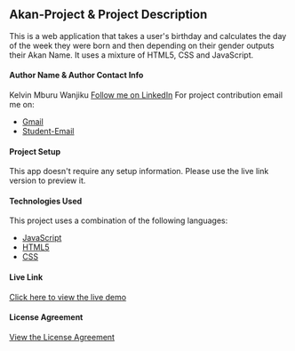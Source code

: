 ## Akan-Project & Project Description

This is a web application that takes a user's birthday and calculates the day of the week they were born and then depending on their gender outputs their Akan Name. It uses a mixture of HTML5, CSS and JavaScript.

#### Author Name & Author Contact Info

Kelvin Mburu Wanjiku
[Follow me on LinkedIn](https://www.linkedin.com/in/kelvin-m-560a25135/)
For project contribution email me on:

- [Gmail](mburuhkelvin@gmail.com)
- [Student-Email](kelvin.anjiku@student.moringaschool.com)

#### Project Setup

This app doesn't require any setup information. Please use the live link version to preview it.

#### Technologies Used

This project uses a combination of the following languages:

- [JavaScript](https://developer.mozilla.org/en-US/docs/Web/JavaScript)
- [HTML5](https://developer.mozilla.org/en-US/docs/Web/HTML)
- [CSS](https://developer.mozilla.org/en-US/docs/Web/CSS)

#### Live Link

[Click here to view the live demo](link)

#### License Agreement

[View the License Agreement](LICENSE)
